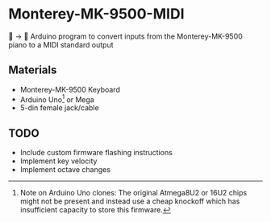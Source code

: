 # Monterey-MK-9500-MIDI
🎹 -> 🎼 Arduino program to convert inputs from the Monterey-MK-9500 piano to a MIDI standard output

## Materials
- Monterey-MK-9500 Keyboard
- Arduino Uno[^1] or Mega
- 5-din female jack/cable

[^1]: Note on Arduino Uno clones: The original Atmega8U2 or 16U2 chips might not be present and instead use a cheap knockoff which has insufficient capacity to store this firmware.



## TODO
- Include custom firmware flashing instructions
- Implement key velocity 
- Implement octave changes
